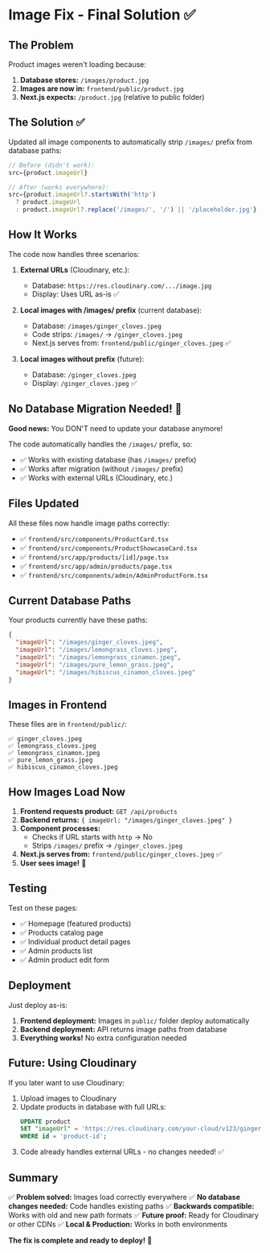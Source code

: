 # Image Fix - Final Solution ✅

## The Problem

Product images weren't loading because:
1. **Database stores:** `/images/product.jpg`
2. **Images are now in:** `frontend/public/product.jpg`
3. **Next.js expects:** `/product.jpg` (relative to public folder)

## The Solution ✅

Updated all image components to automatically strip `/images/` prefix from database paths:

```typescript
// Before (didn't work):
src={product.imageUrl}

// After (works everywhere):
src={product.imageUrl?.startsWith('http') 
  ? product.imageUrl 
  : product.imageUrl?.replace('/images/', '/') || '/placeholder.jpg'}
```

## How It Works

The code now handles three scenarios:

1. **External URLs** (Cloudinary, etc.):
   - Database: `https://res.cloudinary.com/.../image.jpg`
   - Display: Uses URL as-is ✅

2. **Local images with /images/ prefix** (current database):
   - Database: `/images/ginger_cloves.jpeg`
   - Code strips: `/images/` → `/ginger_cloves.jpeg`
   - Next.js serves from: `frontend/public/ginger_cloves.jpeg` ✅

3. **Local images without prefix** (future):
   - Database: `/ginger_cloves.jpeg`
   - Display: `/ginger_cloves.jpeg` ✅

## No Database Migration Needed! 🎉

**Good news:** You DON'T need to update your database anymore!

The code automatically handles the `/images/` prefix, so:
- ✅ Works with existing database (has `/images/` prefix)
- ✅ Works after migration (without `/images/` prefix)
- ✅ Works with external URLs (Cloudinary, etc.)

## Files Updated

All these files now handle image paths correctly:

- ✅ `frontend/src/components/ProductCard.tsx`
- ✅ `frontend/src/components/ProductShowcaseCard.tsx`
- ✅ `frontend/src/app/products/[id]/page.tsx`
- ✅ `frontend/src/app/admin/products/page.tsx`
- ✅ `frontend/src/components/admin/AdminProductForm.tsx`

## Current Database Paths

Your products currently have these paths:
```json
{
  "imageUrl": "/images/ginger_cloves.jpeg",
  "imageUrl": "/images/lemongrass_cloves.jpeg",
  "imageUrl": "/images/lemongrass_cinamon.jpeg",
  "imageUrl": "/images/pure_lemon_grass.jpeg",
  "imageUrl": "/images/hibiscus_cinamon_cloves.jpeg"
}
```

## Images in Frontend

These files are in `frontend/public/`:
```
✅ ginger_cloves.jpeg
✅ lemongrass_cloves.jpeg
✅ lemongrass_cinamon.jpeg
✅ pure_lemon_grass.jpeg
✅ hibiscus_cinamon_cloves.jpeg
```

## How Images Load Now

1. **Frontend requests product:** `GET /api/products`
2. **Backend returns:** `{ imageUrl: "/images/ginger_cloves.jpeg" }`
3. **Component processes:**
   - Checks if URL starts with `http` → No
   - Strips `/images/` prefix → `/ginger_cloves.jpeg`
4. **Next.js serves from:** `frontend/public/ginger_cloves.jpeg` ✅
5. **User sees image!** 🎉

## Testing

Test on these pages:
- ✅ Homepage (featured products)
- ✅ Products catalog page
- ✅ Individual product detail pages
- ✅ Admin products list
- ✅ Admin product edit form

## Deployment

Just deploy as-is:
1. **Frontend deployment:** Images in `public/` folder deploy automatically
2. **Backend deployment:** API returns image paths from database
3. **Everything works!** No extra configuration needed

## Future: Using Cloudinary

If you later want to use Cloudinary:

1. Upload images to Cloudinary
2. Update products in database with full URLs:
   ```sql
   UPDATE product 
   SET "imageUrl" = 'https://res.cloudinary.com/your-cloud/v123/ginger_cloves.jpg'
   WHERE id = 'product-id';
   ```
3. Code already handles external URLs - no changes needed! ✅

## Summary

✅ **Problem solved:** Images load correctly everywhere
✅ **No database changes needed:** Code handles existing paths
✅ **Backwards compatible:** Works with old and new path formats
✅ **Future proof:** Ready for Cloudinary or other CDNs
✅ **Local & Production:** Works in both environments

**The fix is complete and ready to deploy!** 🚀

